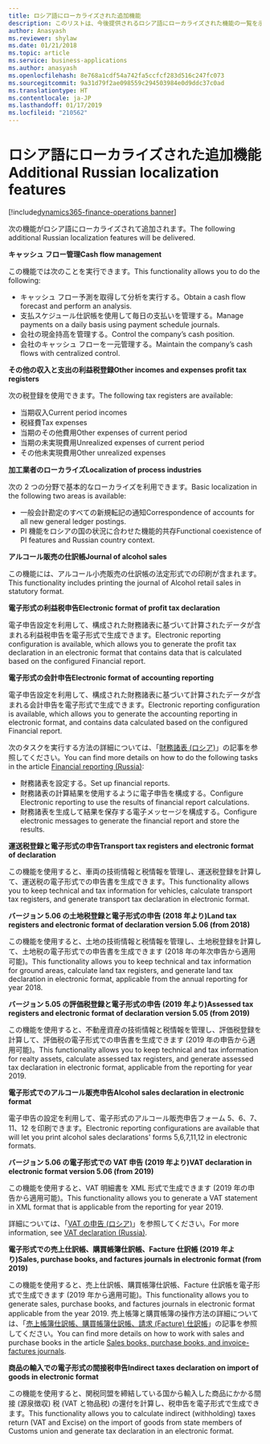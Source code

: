 ```yaml
---
title: ロシア語にローカライズされた追加機能
description: このリストは、今後提供されるロシア語にローカライズされた機能の一覧を示します。
author: Anasyash
ms.reviewer: shylaw
ms.date: 01/21/2018
ms.topic: article
ms.service: business-applications
ms.author: anasyash
ms.openlocfilehash: 8e768a1cdf54a742fa5ccfcf283d516c247fc073
ms.sourcegitcommit: 9a31d79f2ae098559c294503984e0d9ddc37c0ad
ms.translationtype: HT
ms.contentlocale: ja-JP
ms.lasthandoff: 01/17/2019
ms.locfileid: "210562"
---
```

# <a name="additional-russian-localization-features"></a><span data-ttu-id="f5139-103">ロシア語にローカライズされた追加機能</span><span class="sxs-lookup"><span data-stu-id="f5139-103">Additional Russian localization features</span></span>
[!include[dynamics365-finance-operations banner](../includes/dynamics365-finance-operations.md)]

<span data-ttu-id="f5139-104">次の機能がロシア語にローカライズされて追加されます。</span><span class="sxs-lookup"><span data-stu-id="f5139-104">The following additional Russian localization features will be delivered.</span></span>

<span data-ttu-id="f5139-105">**キャッシュ フロー管理**</span><span class="sxs-lookup"><span data-stu-id="f5139-105">**Cash flow management**</span></span>

<span data-ttu-id="f5139-106">この機能では次のことを実行できます。</span><span class="sxs-lookup"><span data-stu-id="f5139-106">This functionality allows you to do the following:</span></span>

- <span data-ttu-id="f5139-107">キャッシュ フロー予測を取得して分析を実行する。</span><span class="sxs-lookup"><span data-stu-id="f5139-107">Obtain a cash flow forecast and perform an analysis.</span></span>
- <span data-ttu-id="f5139-108">支払スケジュール仕訳帳を使用して毎日の支払いを管理する。</span><span class="sxs-lookup"><span data-stu-id="f5139-108">Manage payments on a daily basis using payment schedule journals.</span></span>
- <span data-ttu-id="f5139-109">会社の現金持高を管理する。</span><span class="sxs-lookup"><span data-stu-id="f5139-109">Control the company’s cash position.</span></span>
- <span data-ttu-id="f5139-110">会社のキャッシュ フローを一元管理する。</span><span class="sxs-lookup"><span data-stu-id="f5139-110">Maintain the company’s cash flows with centralized control.</span></span>

<span data-ttu-id="f5139-111">**その他の収入と支出の利益税登録**</span><span class="sxs-lookup"><span data-stu-id="f5139-111">**Other incomes and expenses profit tax registers**</span></span>

<span data-ttu-id="f5139-112">次の税登録を使用できます。</span><span class="sxs-lookup"><span data-stu-id="f5139-112">The following tax registers are available:</span></span>

- <span data-ttu-id="f5139-113">当期収入</span><span class="sxs-lookup"><span data-stu-id="f5139-113">Current period incomes</span></span>
- <span data-ttu-id="f5139-114">税経費</span><span class="sxs-lookup"><span data-stu-id="f5139-114">Tax expenses</span></span> 
- <span data-ttu-id="f5139-115">当期のその他費用</span><span class="sxs-lookup"><span data-stu-id="f5139-115">Other expenses of current period</span></span>
- <span data-ttu-id="f5139-116">当期の未実現費用</span><span class="sxs-lookup"><span data-stu-id="f5139-116">Unrealized expenses of current period</span></span>
- <span data-ttu-id="f5139-117">その他未実現費用</span><span class="sxs-lookup"><span data-stu-id="f5139-117">Other unrealized expenses</span></span>

<span data-ttu-id="f5139-118">**加工業者のローカライズ**</span><span class="sxs-lookup"><span data-stu-id="f5139-118">**Localization of process industries**</span></span>

<span data-ttu-id="f5139-119">次の 2 つの分野で基本的なローカライズを利用できます。</span><span class="sxs-lookup"><span data-stu-id="f5139-119">Basic localization in the following two areas is available:</span></span> 

- <span data-ttu-id="f5139-120">一般会計勘定のすべての新規転記の通知</span><span class="sxs-lookup"><span data-stu-id="f5139-120">Correspondence of accounts for all new general ledger postings.</span></span>
- <span data-ttu-id="f5139-121">PI 機能をロシアの国の状況に合わせた機能的共存</span><span class="sxs-lookup"><span data-stu-id="f5139-121">Functional coexistence of PI features and Russian country context.</span></span>
  
<span data-ttu-id="f5139-122">**アルコール販売の仕訳帳**</span><span class="sxs-lookup"><span data-stu-id="f5139-122">**Journal of alcohol sales**</span></span>

<span data-ttu-id="f5139-123">この機能には、アルコール小売販売の仕訳帳の法定形式での印刷が含まれます。</span><span class="sxs-lookup"><span data-stu-id="f5139-123">This functionality includes printing the journal of Alcohol retail sales in statutory format.</span></span>
    
<span data-ttu-id="f5139-124">**電子形式の利益税申告**</span><span class="sxs-lookup"><span data-stu-id="f5139-124">**Electronic format of profit tax declaration**</span></span>

<span data-ttu-id="f5139-125">電子申告設定を利用して、構成された財務諸表に基づいて計算されたデータが含まれる利益税申告を電子形式で生成できます。</span><span class="sxs-lookup"><span data-stu-id="f5139-125">Electronic reporting configuration is available, which allows you to generate the profit tax declaration in an electronic format that contains data that is calculated based on the configured Financial report.</span></span>
  
<span data-ttu-id="f5139-126">**電子形式の会計申告**</span><span class="sxs-lookup"><span data-stu-id="f5139-126">**Electronic format of accounting reporting**</span></span>

<span data-ttu-id="f5139-127">電子申告設定を利用して、構成された財務諸表に基づいて計算されたデータが含まれる会計申告を電子形式で生成できます。</span><span class="sxs-lookup"><span data-stu-id="f5139-127">Electronic reporting configuration is available, which allows you to generate the accounting reporting in electronic format, and contains data calculated based on the configured Financial report.</span></span>

<span data-ttu-id="f5139-128">次のタスクを実行する方法の詳細については、「[財務諸表 (ロシア)](https://docs.microsoft.com/dynamics365/unified-operations/financials/localizations/rus-financial-reports)」の記事を参照してください。</span><span class="sxs-lookup"><span data-stu-id="f5139-128">You can find more details on how to do the following tasks in the article [Financial reporting (Russia)](https://docs.microsoft.com/dynamics365/unified-operations/financials/localizations/rus-financial-reports):</span></span> 

- <span data-ttu-id="f5139-129">財務諸表を設定する。</span><span class="sxs-lookup"><span data-stu-id="f5139-129">Set up financial reports.</span></span>
- <span data-ttu-id="f5139-130">財務諸表の計算結果を使用するように電子申告を構成する。</span><span class="sxs-lookup"><span data-stu-id="f5139-130">Configure Electronic reporting to use the results of financial report calculations.</span></span> 
- <span data-ttu-id="f5139-131">財務諸表を生成して結果を保存する電子メッセージを構成する。</span><span class="sxs-lookup"><span data-stu-id="f5139-131">Configure electronic messages to generate the financial report and store the results.</span></span> 
  
<span data-ttu-id="f5139-132">**運送税登録と電子形式の申告**</span><span class="sxs-lookup"><span data-stu-id="f5139-132">**Transport tax registers and electronic format of declaration**</span></span>

<span data-ttu-id="f5139-133">この機能を使用すると、車両の技術情報と税情報を管理し、運送税登録を計算して、運送税の電子形式での申告書を生成できます。</span><span class="sxs-lookup"><span data-stu-id="f5139-133">This functionality allows you to keep technical and tax information for vehicles, calculate transport tax registers, and generate transport tax declaration in electronic format.</span></span>
  
<span data-ttu-id="f5139-134">**バージョン 5.06 の土地税登録と電子形式の申告 (2018 年より)**</span><span class="sxs-lookup"><span data-stu-id="f5139-134">**Land tax registers and electronic format of declaration version 5.06 (from 2018)**</span></span>

<span data-ttu-id="f5139-135">この機能を使用すると、土地の技術情報と税情報を管理し、土地税登録を計算して、土地税の電子形式での申告書を生成できます (2018 年の年次申告から適用可能)。</span><span class="sxs-lookup"><span data-stu-id="f5139-135">This functionality allows you to keep technical and tax information for ground areas, calculate land tax registers, and generate land tax declaration in electronic format, applicable from the annual reporting for year 2018.</span></span>
  
<span data-ttu-id="f5139-136">**バージョン 5.05 の評価税登録と電子形式の申告 (2019 年より)**</span><span class="sxs-lookup"><span data-stu-id="f5139-136">**Assessed tax registers and electronic format of declaration version 5.05 (from 2019)**</span></span>

<span data-ttu-id="f5139-137">この機能を使用すると、不動産資産の技術情報と税情報を管理し、評価税登録を計算して、評価税の電子形式での申告書を生成できます (2019 年の申告から適用可能)。</span><span class="sxs-lookup"><span data-stu-id="f5139-137">This functionality allows you to keep technical and tax information for realty assets, calculate assessed tax registers, and generate assessed tax declaration in electronic format, applicable from the reporting for year 2019.</span></span>

<span data-ttu-id="f5139-138">**電子形式でのアルコール販売申告**</span><span class="sxs-lookup"><span data-stu-id="f5139-138">**Alcohol sales declaration in electronic format**</span></span>

<span data-ttu-id="f5139-139">電子申告の設定を利用して、電子形式のアルコール販売申告フォーム 5、6、7、11、12 を印刷できます。</span><span class="sxs-lookup"><span data-stu-id="f5139-139">Electronic reporting configurations are available that will let you print alcohol sales declarations' forms 5,6,7,11,12 in electronic formats.</span></span>

<span data-ttu-id="f5139-140">**バージョン 5.06 の電子形式での VAT 申告 (2019 年より)**</span><span class="sxs-lookup"><span data-stu-id="f5139-140">**VAT declaration in electronic format version 5.06 (from 2019)**</span></span>

<span data-ttu-id="f5139-141">この機能を使用すると、VAT 明細書を XML 形式で生成できます (2019 年の申告から適用可能)。</span><span class="sxs-lookup"><span data-stu-id="f5139-141">This functionality allows you to generate a VAT statement in XML format that is applicable from the reporting for year 2019.</span></span>

<span data-ttu-id="f5139-142">詳細については、「[VAT の申告 (ロシア)](https://docs.microsoft.com/dynamics365/unified-operations/financials/localizations/rus-VAT-declaration)」を参照してください。</span><span class="sxs-lookup"><span data-stu-id="f5139-142">For more information, see [VAT declaration (Russia)](https://docs.microsoft.com/dynamics365/unified-operations/financials/localizations/rus-VAT-declaration).</span></span>
  
<span data-ttu-id="f5139-143">**電子形式での売上仕訳帳、購買帳簿仕訳帳、Facture 仕訳帳 (2019 年より)**</span><span class="sxs-lookup"><span data-stu-id="f5139-143">**Sales, purchase books, and factures journals in electronic format (from 2019)**</span></span>

<span data-ttu-id="f5139-144">この機能を使用すると、売上仕訳帳、購買帳簿仕訳帳、Facture 仕訳帳を電子形式で生成できます (2019 年から適用可能)。</span><span class="sxs-lookup"><span data-stu-id="f5139-144">This functionality allows you to generate sales, purchase books, and factures journals in electronic format applicable from the year 2019.</span></span> <span data-ttu-id="f5139-145">売上帳簿と購買帳簿の操作方法の詳細については、「[売上帳簿仕訳帳、購買帳簿仕訳帳、請求 (Facture) 仕訳帳](https://docs.microsoft.com/dynamics365/unified-operations/financials/localizations/rus-sales-books-purchase-books)」の記事を参照してください。</span><span class="sxs-lookup"><span data-stu-id="f5139-145">You can find more details on how to work with sales and purchase books in the article [Sales books, purchase books, and invoice-factures journals](https://docs.microsoft.com/dynamics365/unified-operations/financials/localizations/rus-sales-books-purchase-books).</span></span>
  
<span data-ttu-id="f5139-146">**商品の輸入での電子形式の間接税申告**</span><span class="sxs-lookup"><span data-stu-id="f5139-146">**Indirect taxes declaration on import of goods in electronic format**</span></span>
  
<span data-ttu-id="f5139-147">この機能を使用すると、関税同盟を締結している国から輸入した商品にかかる間接 (源泉徴収) 税 (VAT と物品税) の還付を計算し、税申告を電子形式で生成できます。</span><span class="sxs-lookup"><span data-stu-id="f5139-147">This functionality allows you to calculate indirect (withholding) taxes return (VAT and Excise) on the import of goods from state members of Customs union and generate tax declaration in an electronic format.</span></span>
